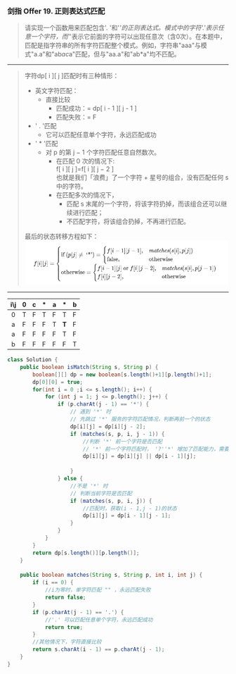 ### 剑指 Offer 19. 正则表达式匹配
    
>请实现一个函数用来匹配包含'. '和'*'的正则表达式。模式中的字符'.'表示任意一个字符，而'*'表示它前面的字符可以出现任意次（含0次）。在本题中，匹配是指字符串的所有字符匹配整个模式。例如，字符串"aaa"与模式"a.a"和"ab*ac*a"匹配，但与"aa.a"和"ab*a"均不匹配。

***
>字符dp[ i ][ j ]匹配时有三种情形：  
>*  英文字符匹配：  
>     * 直接比较
>         * 匹配成功：= dp[ i - 1 ][ j - 1 ]
>         * 匹配失败：= F
>*  ' . '匹配
>     * 它可以匹配任意单个字符，永远匹配成功
>*  ' * '匹配
>     * 对 p 的第 j − 1 个字符匹配任意自然数次。   
>         * 在匹配 0 次的情况下:  
>           f[ i ][ j ]=f[ i ][ j − 2 ]   
>           也就是我们「浪费」了一个字符 + 星号的组合，没有匹配任何 s 中的字符。  
>         * 在匹配多次的情况下，  
>             *  匹配 s 末尾的一个字符，将该字符扔掉，而该组合还可以继续进行匹配；
>             *  不匹配字符，将该组合扔掉，不再进行匹配。
>
>最后的状态转移方程如下：  
![状态转移方程](正则表达式匹配.jpg)

***

|i\j|0|c|*|a|*|b|
|:----:|----|----|----|----|----|----|
|0|T|F|T|F|T|F|
|a|F|F|F|T|**T**|F|
|a|F|F|F|F|T|F|
|b|F|F|F|F|F|T|


```java
class Solution {
    public boolean isMatch(String s, String p) {
        boolean[][] dp = new boolean[s.length()+1][p.length()+1];
        dp[0][0] = true;
        for(int i = 0 ;i <= s.length(); i++) {
            for (int j = 1; j <= p.length(); j++) {
                if (p.charAt(j - 1) == '*') {
                    // 遇到 '*' 时
                    // 先跳过 '*' 服务的字符匹配情况，判断再前一个的状态
                    dp[i][j] = dp[i][j - 2];
                    if (matches(s, p, i, j - 1)) {
                        //判断 '*' 前一个字符是否匹配
                        // '*' 前一个字符匹配时， '?''*' 增加了匹配能力，需要进一步判断当前匹配状态
                        dp[i][j] = dp[i][j] || dp[i - 1][j];

                    }
                } else {
                    //不是 '*' 时
                    // 判断当前字符是否匹配
                    if (matches(s, p, i, j)) {
                        //匹配时，获取(i - 1,j - 1)的状态
                        dp[i][j] = dp[i - 1][j - 1];
                    }
                }
            }
        }
        return dp[s.length()][p.length()];
    }
    
    public boolean matches(String s, String p, int i, int j) {
        if (i == 0) {
            //i为零时，单字符匹配 "" ，永远匹配失败
            return false;
        }
        if (p.charAt(j - 1) == '.') {
            //'.' 可以匹配任意单个字符，永远匹配成功
            return true;
        }
        //其他情况下，字符直接比较
        return s.charAt(i - 1) == p.charAt(j - 1);
    }
}
```
